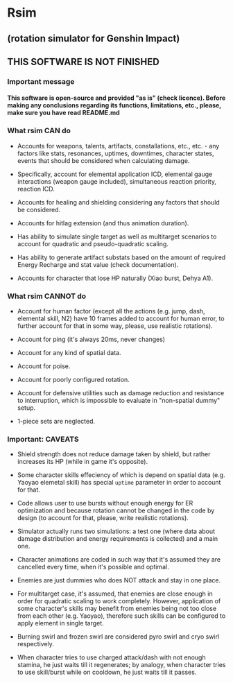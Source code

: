 # Rsim

## (rotation simulator for Genshin Impact)

## THIS SOFTWARE IS NOT FINISHED

### Important message

#### This software is open-source and provided "as is" (check licence). Before making any conclusions regarding its functions, limitations, etc., please, make sure you have read README.md

### What rsim CAN do

- Accounts for weapons, talents, artifacts, constallations, etc., etc. - any factors like stats, resonances, uptimes, downtimes, character states, events that should be considered when calculating damage.

- Specifically, account for elemental application ICD, elemental gauge interactions (weapon gauge included), simultaneous reaction priority, reaction ICD.

- Accounts for healing and shielding considering any factors that should be considered.

- Accounts for hitlag extension (and thus animation duration).

- Has ability to simulate single target as well as multitarget scenarios to account for quadratic and pseudo-quadratic scaling.

- Has ability to generate artifact substats based on the amount of required Energy Recharge and stat value (check documentation).

- Accounts for character that lose HP naturally (Xiao burst, Dehya A1).

### What rsim CANNOT do

- Account for human factor (except all the actions (e.g. jump, dash, elemental skill, N2) have 10 frames added to account for human error, to further account for that in some way, please, use realistic rotations).

- Account for ping (it's always 20ms, never changes)

- Account for any kind of spatial data.

- Account for poise.

- Account for poorly configured rotation.

- Account for defensive utilities such as damage reduction and resistance to interruption, which is impossible to evaluate in "non-spatial dummy" setup.

- 1-piece sets are neglected.

### Important: CAVEATS

- Shield strength does not reduce damage taken by shield, but rather increases its HP (while in game it's opposite).

- Some character skills effeciency of which is depend on spatial data (e.g. Yaoyao elemetal skill) has special `uptime` parameter in order to account for that.

- Code allows user to use bursts without enough energy for ER optimization and because rotation cannot be changed in the code by design (to account for that, please, write realistic rotations).

- Simulator actually runs two simulations: a test one (where data about damage distribution and energy requirements is collected) and a main one.

- Character animations are coded in such way that it's assumed they are cancelled every time, when it's possible and optimal.

- Enemies are just dummies who does NOT attack and stay in one place.

- For multitarget case, it's assumed, that enemies are close enough in order for quadratic scaling to work completely. However, application of some character's skills may benefit from enemies being not too close from each other (e.g. Yaoyao), therefore such skills can be configured to apply element in single target.

- Burning swirl and frozen swirl are considered pyro swirl and cryo swirl respectively.

- When character tries to use charged attack/dash with not enough stamina, he just waits till it regenerates; by analogy, when character tries to use skill/burst while on cooldown, he just waits till it passes.
